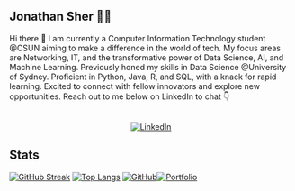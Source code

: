 ## Jonathan Sher 👨‍💻


Hi there 👋
 I am currently a Computer Information Technology student @CSUN aiming to make a difference in the world of tech. My focus areas are Networking, IT, and the transformative power of Data Science, AI, and Machine Learning.  Previously honed my skills in Data Science @University of Sydney.  Proficient in Python, Java, R, and SQL, with a knack for rapid learning.  Excited to connect with fellow innovators and explore new opportunities. Reach out to me below on LinkedIn to chat 👇
<div align="center">
  <br>
  <a href="https://www.linkedin.com/in/jonathan-sher/">
    <img src="https://custom-icon-badges.demolab.com/badge/LinkedIn-0A66C2?logo=linkedin-white&logoColor=fff" alt="LinkedIn">
  </a>
</div>

## Stats
[![GitHub Streak](https://streak-stats.demolab.com/?user=itsJonnie&theme=dark)](https://git.io/streak-stats)
[![Top Langs](https://github-readme-stats.vercel.app/api/top-langs/?username=itsJonnie&layout=compact&theme=dark)](https://github.com/anuraghazra/github-readme-stats)
[![GitHub](https://img.shields.io/badge/GitHub-100000?style=for-the-badge&logo=github&logoColor=white)](https://github.com/itsJonnie)[![Portfolio](https://img.shields.io/badge/Portfolio-000080?style=for-the-badge&logo=google-chrome&logoColor=white)](https://itsjonnie.github.io/jsher.github.io/)


